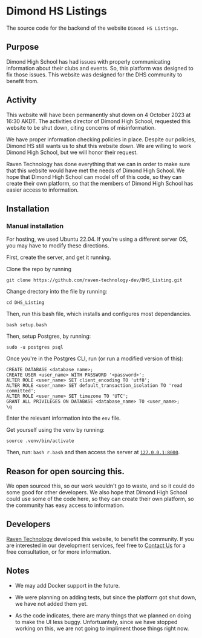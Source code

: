 # Dimond HS Listings

The source code for the backend of the website `Dimond HS Listings`.

## Purpose

Dimond High School has had issues with properly communicating information about their clubs and events. So, this platform was designed to fix those issues. This website was designed for the DHS community to benefit from.

## Activity

This website will have been permanently shut down on 4 October 2023 at 16:30 AKDT. The activities director of Dimond High School, requested this website to be shut down, citing concerns of misinformation.

We have proper information checking policies in place. Despite our policies, Dimond HS still wants us to shut this website down. We are willing to work Dimond High School, but we will honor their request.

Raven Technology has done everything that we can in order to make sure that this website would have met the needs of Dimond High School. We hope that Dimond High School can model off of this code, so they can create their own platform, so that the members of Dimond High School has easier access to information.

## Installation

### Manual installation

For hosting, we used Ubuntu 22.04. If you're using a different server OS, you may have to modify these directions.

First, create the server, and get it running.

Clone the repo by running

`git clone https://github.com/raven-technology-dev/DHS_Listing.git`

Change drectory into the file by running:

`cd DHS_Listing`

Then, run this bash file, which installs and configures most dependancies.

`bash setup.bash`

Then, setup Postgres, by running:

`sudo -u postgres psql`

Once you're in the Postgres CLI, run (or run a modified version of this):

```
CREATE DATABASE <database_name>;
CREATE USER <user_name> WITH PASSWORD '<password>';
ALTER ROLE <user_name> SET client_encoding TO 'utf8';
ALTER ROLE <user_name> SET default_transaction_isolation TO 'read committed';
ALTER ROLE <user_name> SET timezone TO 'UTC';
GRANT ALL PRIVILEGES ON DATABASE <database_name> TO <user_name>;
\q
```

Enter the relevant information into the `env` file.

Get yourself using the venv by running:

`
source .venv/bin/activate
`

Then, run:
`bash r.bash`
and then access the server at [`127.0.0.1:8000`](http://127.0.0.1:8000).

## Reason for open sourcing this.

We open sourced this, so our work wouldn't go to waste, and so it could do some good for other developers. We also hope that Dimond High School could use some of the code here, so they can create their own platform, so the community has easy access to information.

## Developers

[Raven Technology](https://raventechnology.dev) developed this website, to benefit the community. If you are interested in our development services, feel free to [Contact Us](https://raventechnology.dev/about/contact/) for a free consultation, or for more information.

## Notes

- We may add Docker support in the future.

- We were planning on adding tests, but since the platform got shut down, we have not added them yet.

- As the code indicates, there are many things that we planned on doing to make the UI less buggy. Unfortuantely, since we have stopped working on this, we are not going to impliment those things right now.
